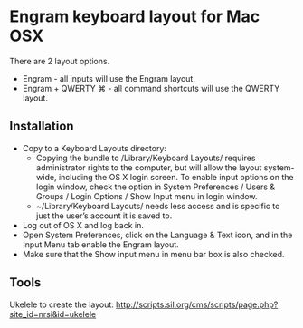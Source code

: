 Engram keyboard layout for Mac OSX
===========

There are 2 layout options. 
* Engram - all inputs will use the Engram layout.
* Engram + QWERTY ⌘ - all command shortcuts will use the QWERTY layout.

## Installation

 * Copy to a Keyboard Layouts directory:
   * Copying the bundle to /Library/Keyboard Layouts/ requires administrator rights to the computer, but will allow the layout system-wide, including the OS X login screen. To enable input options on the login window, check the option in System Preferences / Users & Groups / Login Options / Show Input menu in login window.
	* ~/Library/Keyboard Layouts/ needs less access and is specific to just the user’s account it is saved to.
 * Log out of OS X and log back in.
 * Open System Preferences, click on the Language & Text icon, and in the Input Menu tab enable the Engram layout.
 * Make sure that the Show input menu in menu bar box is also checked.

## Tools

Ukelele to create the layout:
http://scripts.sil.org/cms/scripts/page.php?site_id=nrsi&id=ukelele
